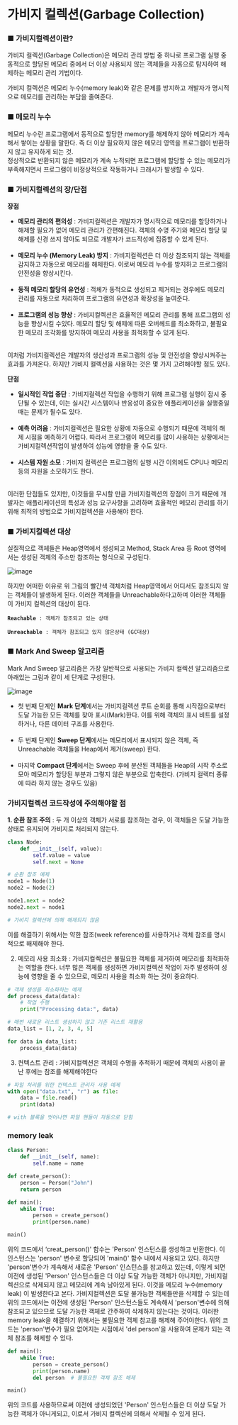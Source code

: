 # 가비지 컬렉션(Garbage Collection)
### ■ 가비지컬렉션이란?
가비지 컬렉션(Garbage Collection)은 메모리 관리 방법 중 하나로 프로그램 실행 중 동적으로 할당된 메모리 중에서 더 이상 사용되지 않는 객체들을 자동으로 탐지하여 해제하는 메모리 관리 기법이다. 

가비지 컬렉션은 메모리 누수(memory leak)와 같은 문제를 방지하고 개발자가 명시적으로 메모리를 관리하는 부담을 줄여준다.

### ■ 메모리 누수 
 메모리 누수란 프로그램에서 동적으로 할당한 memory를 해제하지 않아 메모리가 계속해서 쌓이는 상황을 말한다. 즉 더 이상 필요하지 않은 메모리 영역을 프로그램이 반환하지 않고 유지하게 되는 것.<br>
 정상적으로 반환되지 않은 메모리가 계속 누적되면 프로그램에 할당할 수 있는 메모리가 부족해지면서 프로그램이 비정상적으로 작동하거나 크래시가 발생할 수 있다.

### ■ 가비지컬렉션의 장/단점
<b>장점</b>
- <b>메모리 관리의 편의성</b> : 가비지컬렉션은 개발자가 명시적으로 메모리를 할당하거나 해제할 필요가 없어 메모리 관리가 간편해진다. 객체의 수명 주기와 메모리 할당 및 해제를 신경 쓰지 않아도 되므로 개발자가 코드작성에 집중할 수 있게 된다.<br><br>
- <b>메모리 누수 (Memory Leak) 방지</b> : 가비지컬렉션은 더 이상 참조되지 않는 객체를 감지하고 자동으로 메모리를 해제한다. 이로써 메모리 누수를 방지하고 프로그램의 안전성을 향상시킨다.<br><br>
-  <b>동적 메모리 할당의 유연성</b> : 객체가 동적으로 생성되고 제거되는 경우에도 메모리 관리를 자동으로 처리하여 프로그램의 유연성과 확장성을 높여준다.<br><br>
- <b>프로그램의 성능 향상</b> : 가비지컬렉션은 효율적인 메모리 관리를 통해 프로그램의 성능을 향상시킬 수있다. 메모리 할당 및 해제에 따른 오버헤드를 최소화하고, 불필요한 메모리 조각화를 방지하여 메모리 사용을 최적화할 수 있게 된다.<br><br>

이처럼 가비지컬렉션은 개발자의 생산성과 프로그램의 성능 및 안전성을 향상시켜주는 효과를 가져온다.
하지만 가비지 컬렉션을 사용하는 것은 몇 가지 고려해야할 점도 있다.

<b>단점</b>
- <b>일시적인 작업 중단</b> : 가비지컬렉션 작업을 수행하기 위해 프로그램 실행이 잠시 중단될 수 있는데, 이는 실시간 시스템이나 반응성이 중요한 애플리케이션을 실행중일 때는 문제가 될수도 있다.<br><br>
- <b>예측 어려움</b> : 가비지컬렉션은 필요한 상황에 자동으로 수행되기 때문에 객체의 해제 시점을 예측하기 어렵다. 따라서 프로그램이 메모리를 많이 사용하는 상황에서는 가비지컬렉션작업이 발생하여 성능에 영향을 줄 수도 있다.<br><br>
-  <b>시스템 자원 소모</b> : 가비지 컬렉션은 프로그램의 실행 시간 이외에도 CPU나 메모리등의 자원을 소모하기도 한다.<br><br>

이러한 단점들도 있지만, 이것들을 무시할 만큼 가비지컬렉션의 장점이 크기 때문에 개발자는 애플리케이션의 특성과 성능 요구사항을 고려하며 효율적인 메모리 관리를 하기 위해 최적의 방법으로 가비지컬렉션을 사용해야 한다.

### ■ 가비지컬렉션 대상

실질적으로 객체들은 Heap영역에서 생성되고 Method, Stack Area 등 Root 영역에서는 생성된 객체의 주소만 참조하는 형식으로 구성된다.

![image](https://github.com/ram2ee/bigdata_GarbageCollection/assets/134396201/0c280b4f-2204-42ed-a73d-f2093b0d2219)

하지만 어떠한 이유로 위 그림의 빨간색 객체처럼 Heap영역에서 어디서도 참조되지 않는 객체들이 발생하게 된다. 이러한 객체들을 Unreachable하다고하며 이러한 객체들이 가비지 컬렉션의 대상이 된다.
<pre><code><b>Reachable</b> : 객체가 참조되고 있는 상태<br>
<b>Unreachable</b> : 객체가 참조되고 있지 않은상태 (GC대상)
</code></pre>


### ■ Mark And Sweep 알고리즘
Mark And Sweep 알고리즘은 가장 일반적으로 사용되는 가비지 컬렉션 알고리즘으로 아래있는 그림과 같이 세 단계로 구성된다. 

![image](https://github.com/ram2ee/bigdata_GarbageCollection/assets/134396201/928b0ed5-31bb-4c1a-9289-900079a6a596)

- 첫 번째 단계인 <b>Mark 단계</b>에서는 가비지컬렉션 루트 순회를 통해 시작점으로부터 도달 가능한 모든 객체를 찾아 표시(Mark)한다. 이를 위해 객체의 표시 비트를 설정하거나, 다른 데이터 구조를 사용한다.<br><br>
- 두 번째 단계인 <b>Sweep 단계</b>에서는 메모리에서 표시되지 않은 객체, 즉 Unreachable 객체들을 Heap에서 제거(sweep) 한다.<br><br>
- 마지막 <b>Compact 단계</b>에서는 Sweep 후에 분산된 객체들을 Heap의 시작 주소로 모아 메모리가 할당된 부분과 그렇지 않은 부분으로 압축한다. (가비지 컬렉터 종류에 따라 하지 않는 경우도 있음)

### 가비지컬렉션 코드작성에 주의해야할 점
<b> 1. 순환 참조 주의</b> : 두 개 이상의 객체가 서로를 참조하는 경우, 이 객체들은 도달 가능한 상태로 유지되어 가비지로 처리되지 않는다.

```python
class Node:
    def __init__(self, value):
        self.value = value
        self.next = None

# 순환 참조 예제
node1 = Node(1)
node2 = Node(2)

node1.next = node2
node2.next = node1

# 가비지 컬렉션에 의해 해제되지 않음
```

이를 해결하기 위해서는 약한 참조(week reference)를 사용하거나 객체 참조를 명시적으로 해제해야 한다.<br>

2. 메모리 사용 최소화 : 가비지컬렉션은 불필요한 객체를 제거하여 메모리를 최적화하는 역할을 한다. 너무 많은 객체를 생성하면 가비지컬렉션 작업이 자주 발생하여 성능에 영향을 줄 수 있으므로, 메모리 사용을 최소화 하는 것이 중요하다.

```python
# 객체 생성을 최소화하는 예제
def process_data(data):
    # 작업 수행
    print("Processing data:", data)

# 매번 새로운 리스트 생성하지 않고 기존 리스트 재활용
data_list = [1, 2, 3, 4, 5]

for data in data_list:
    process_data(data)
```

3. 컨텍스트 관리 : 가비지컬렉션은 객체의 수명을 추적하기 때문에 객체의 사용이 끝난 후에는 참조를 해제해야한다 

```python
# 파일 처리를 위한 컨텍스트 관리자 사용 예제
with open("data.txt", "r") as file:
    data = file.read()
    print(data)

# with 블록을 벗어나면 파일 핸들이 자동으로 닫힘
```

### memory leak

```python
class Person:
    def __init__(self, name):
        self.name = name

def create_person():
    person = Person("John")
    return person

def main():
    while True:
        person = create_person()
        print(person.name)

main()
```

위의 코드에서 ‘creat_person()' 함수는 'Person' 인스턴스를 생성하고 반환한다. 이 인스턴스는 'person' 변수로 할당되어 'main()' 함수 내에서 사용되고 있다.
하지만 'person'변수가 계속해서 새로운 'Person' 인스턴스를 참고하고 있는데, 이렇게 되면 이전에 생성된 'Person' 인스턴스들은 더 이상 도달 가능한 객체가 아니지만, 가비지컬렉션으로 삭제되지 않고 메모리에 계속 남아있게 된다. 이것을 메모리 누수(memory leak) 이 발생한다고 본다. 
 가비지컬렉션은 도달 불가능한 객체들만을 삭제할 수 있는데 위의 코드에서는 이전에 생성된 'Person' 인스턴스들도 계속해서 'person'변수에 의해 참조되고 있으므로 도달 가능한 객체로 간주하여 삭제하지 않는다는 것이다.
  이러한 memory leak을 해결하기 위해서는 불필요한 객체 참고를 해제해 주어야한다. 
  위의 코드는 'person'변수가 필요 없어지는 시점에서 'del person'을 사용하여 문제가 되는 객체 참조를 해제할 수 있다.

```python
def main():
    while True:
        person = create_person()
        print(person.name)
        del person  # 불필요한 객체 참조 해제

main()
```

위의 코드를 사용하므로써 이전에 생성되었던 'Person' 인스턴스들은 더 이상 도달 가능한 객체가 아니게되고, 이로서 가비지 컬렉션에 의해서 삭제될 수 있게 된다.
